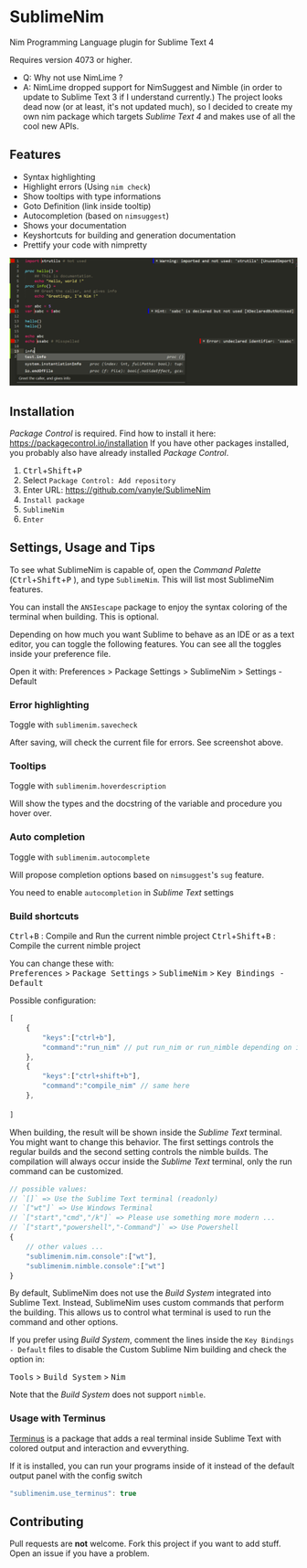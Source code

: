 SublimeNim
=======

Nim Programming Language plugin for Sublime Text 4

Requires version 4073 or higher.

- Q: Why not use NimLime ?
- A: NimLime dropped support for NimSuggest and Nimble (in order to update to Sublime Text 3 if I understand currently.)
The project looks dead now (or at least, it's not updated much), so I decided to create my own nim package which targets *Sublime Text 4* and makes use of all the cool new APIs.

Features
--------

* Syntax highlighting
* Highlight errors (Using `nim check`)
* Show tooltips with type informations
* Goto Definition (link inside tooltip)
* Autocompletion (based on `nimsuggest`)
* Shows your documentation
* Keyshortcuts for building and generation documentation
* Prettify your code with nimpretty

![demo](example.png)

Installation
------------

*Package Control* is required. Find how to install it here: https://packagecontrol.io/installation
If you have other packages installed, you probably also have already installed *Package Control*.

1. <kbd>Ctrl</kbd>+<kbd>Shift</kbd>+<kbd>P</kbd> 
2. Select `Package Control: Add repository`
3. Enter URL: https://github.com/vanyle/SublimeNim
4. `Install package` 
5. `SublimeNim` 
6. `Enter`

Settings, Usage and Tips
------------------------

To see what SublimeNim is capable of, open the *Command Palette* (<kbd>Ctrl</kbd>+<kbd>Shift</kbd>+<kbd>P</kbd> ), and type `SublimeNim`.
This will list most SublimeNim features.


You can install the `ANSIescape` package to enjoy the syntax coloring of the terminal when building.
This is optional.

Depending on how much you want Sublime to behave as an IDE or as a text editor, you can toggle the following features.
You can see all the toggles inside your preference file.

Open it with: Preferences > Package Settings > SublimeNim > Settings - Default

### Error highlighting

Toggle with `sublimenim.savecheck`

After saving, will check the current file for errors. See screenshot above.

### Tooltips

Toggle with `sublimenim.hoverdescription`

Will show the types and the docstring of the variable and procedure you hover over.

### Auto completion

Toggle with `sublimenim.autocomplete`

Will propose completion options based on `nimsuggest`'s `sug` feature.

You need to enable `autocompletion` in *Sublime Text* settings

### Build shortcuts

<kbd>Ctrl</kbd>+<kbd>B</kbd> : Compile and Run the current nimble project
<kbd>Ctrl</kbd>+<kbd>Shift</kbd>+<kbd>B</kbd> : Compile the current nimble project   

You can change these with:  
<kbd>Preferences</kbd> > <kbd>Package Settings</kbd> > <kbd>SublimeNim</kbd> > <kbd>Key Bindings - Default</kbd>

Possible configuration:
```js
[
	{
		"keys":["ctrl+b"],
		"command":"run_nim" // put run_nim or run_nimble depending on if you use nim more as a scripting tool or for big projects.
	},
	{
		"keys":["ctrl+shift+b"],
		"command":"compile_nim" // same here
	},

]
```

When building, the result will be shown inside the *Sublime Text* terminal.
You might want to change this behavior. The first settings controls the regular builds and the second setting controls the nimble builds. The compilation will always occur inside the *Sublime Text* terminal, only the run command can be customized.

```js
// possible values:
// `[]` => Use the Sublime Text terminal (readonly)
// `["wt"]` => Use Windows Terminal
// `["start","cmd","/k"]` => Please use something more modern ...
// `["start","powershell","-Command"]` => Use Powershell
{
	// other values ...
	"sublimenim.nim.console":["wt"],
	"sublimenim.nimble.console":["wt"]
}
```

By default, SublimeNim does not use the *Build System* integrated into Sublime Text.
Instead, SublimeNim uses custom commands that perform the building. This allows us
to control what terminal is used to run the command and other options.

If you prefer using *Build System*, comment the lines inside the `Key Bindings - Default` files
to disable the Custom Sublime Nim building and check the option in:

<kbd>Tools</kbd> > <kbd>Build System</kbd> > <kbd>Nim</kbd>

Note that the *Build System* does not support `nimble`.

### Usage with Terminus

[Terminus](https://github.com/randy3k/Terminus) is a package that adds a real terminal
inside Sublime Text with colored output and interaction and evverything.

If it is installed, you can run your programs inside of it instead of the default output panel with
the config switch
```js
"sublimenim.use_terminus": true
```

Contributing
------------

Pull requests are **not** welcome. Fork this project if you want to add stuff.
Open an issue if you have a problem.
